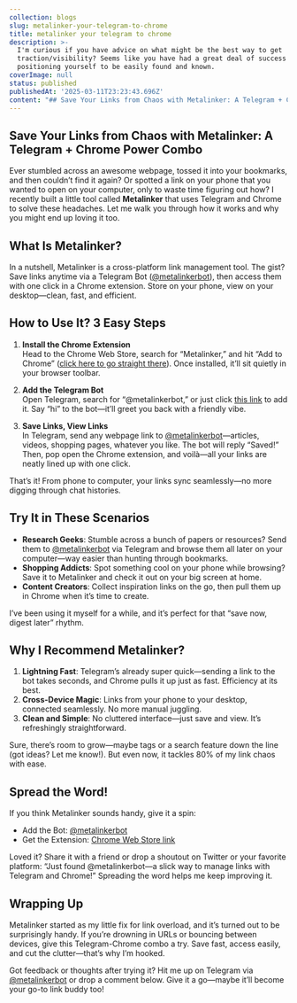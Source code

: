 ```yaml
---
collection: blogs
slug: metalinker-your-telegram-to-chrome
title: metalinker your telegram to chrome
description: >-
  I'm curious if you have advice on what might be the best way to get
  traction/visibility? Seems like you have had a great deal of success
  positioning yourself to be easily found and known.
coverImage: null
status: published
publishedAt: '2025-03-11T23:23:43.696Z'
content: "## Save Your Links from Chaos with Metalinker: A Telegram + Chrome Power Combo\r\n\r\nEver stumbled across an awesome webpage, tossed it into your bookmarks, and then couldn’t find it again? Or spotted a link on your phone that you wanted to open on your computer, only to waste time figuring out how? I recently built a little tool called **Metalinker** that uses Telegram and Chrome to solve these headaches. Let me walk you through how it works and why you might end up loving it too.\r\n\r\n## What Is Metalinker?\r\n\r\nIn a nutshell, Metalinker is a cross-platform link management tool. The gist? Save links anytime via a Telegram Bot ([@metalinkerbot](https://t.me/metalinkerbot)), then access them with one click in a Chrome extension. Store on your phone, view on your desktop—clean, fast, and efficient.\r\n\r\n## How to Use It? 3 Easy Steps\r\n\r\n1. **Install the Chrome Extension**  \r\n   Head to the Chrome Web Store, search for “Metalinker,” and hit “Add to Chrome” ([click here to go straight there](#)). Once installed, it’ll sit quietly in your browser toolbar.\r\n\r\n2. **Add the Telegram Bot**  \r\n   Open Telegram, search for “@metalinkerbot,” or just click [this link](https://t.me/metalinkerbot) to add it. Say “hi” to the bot—it’ll greet you back with a friendly vibe.\r\n\r\n3. **Save Links, View Links**  \r\n   In Telegram, send any webpage link to [@metalinkerbot](https://t.me/metalinkerbot)—articles, videos, shopping pages, whatever you like. The bot will reply “Saved!” Then, pop open the Chrome extension, and voilà—all your links are neatly lined up with one click.\r\n\r\nThat’s it! From phone to computer, your links sync seamlessly—no more digging through chat histories.\r\n\r\n## Try It in These Scenarios\r\n\r\n- **Research Geeks**: Stumble across a bunch of papers or resources? Send them to [@metalinkerbot](https://t.me/metalinkerbot) via Telegram and browse them all later on your computer—way easier than hunting through bookmarks.\r\n- **Shopping Addicts**: Spot something cool on your phone while browsing? Save it to Metalinker and check it out on your big screen at home.\r\n- **Content Creators**: Collect inspiration links on the go, then pull them up in Chrome when it’s time to create.\r\n\r\nI’ve been using it myself for a while, and it’s perfect for that “save now, digest later” rhythm.\r\n\r\n## Why I Recommend Metalinker?\r\n\r\n1. **Lightning Fast**: Telegram’s already super quick—sending a link to the bot takes seconds, and Chrome pulls it up just as fast. Efficiency at its best.\r\n2. **Cross-Device Magic**: Links from your phone to your desktop, connected seamlessly. No more manual juggling.\r\n3. **Clean and Simple**: No cluttered interface—just save and view. It’s refreshingly straightforward.\r\n\r\nSure, there’s room to grow—maybe tags or a search feature down the line (got ideas? Let me know!). But even now, it tackles 80% of my link chaos with ease.\r\n\r\n## Spread the Word!\r\n\r\nIf you think Metalinker sounds handy, give it a spin:  \r\n- Add the Bot: [@metalinkerbot](https://t.me/metalinkerbot)  \r\n- Get the Extension: [Chrome Web Store link](https://chromewebstore.google.com/detail/metalinkersync-links-with/bikincjhamfogiimcnigjjfcikdjfbbp#)  \r\n\r\nLoved it? Share it with a friend or drop a shoutout on Twitter or your favorite platform: “Just found @metalinkerbot—a slick way to manage links with Telegram and Chrome!” Spreading the word helps me keep improving it.\r\n\r\n## Wrapping Up\r\n\r\nMetalinker started as my little fix for link overload, and it’s turned out to be surprisingly handy. If you’re drowning in URLs or bouncing between devices, give this Telegram-Chrome combo a try. Save fast, access easily, and cut the clutter—that’s why I’m hooked.\r\n\r\nGot feedback or thoughts after trying it? Hit me up on Telegram via [@metalinkerbot](https://t.me/metalinkerbot) or drop a comment below. Give it a go—maybe it’ll become your go-to link buddy too!\r\n"
---
```

## Save Your Links from Chaos with Metalinker: A Telegram + Chrome Power Combo

Ever stumbled across an awesome webpage, tossed it into your bookmarks, and then couldn’t find it again? Or spotted a link on your phone that you wanted to open on your computer, only to waste time figuring out how? I recently built a little tool called **Metalinker** that uses Telegram and Chrome to solve these headaches. Let me walk you through how it works and why you might end up loving it too.

## What Is Metalinker?

In a nutshell, Metalinker is a cross-platform link management tool. The gist? Save links anytime via a Telegram Bot ([@metalinkerbot](https://t.me/metalinkerbot)), then access them with one click in a Chrome extension. Store on your phone, view on your desktop—clean, fast, and efficient.

## How to Use It? 3 Easy Steps

1. **Install the Chrome Extension**  
   Head to the Chrome Web Store, search for “Metalinker,” and hit “Add to Chrome” ([click here to go straight there](#)). Once installed, it’ll sit quietly in your browser toolbar.

2. **Add the Telegram Bot**  
   Open Telegram, search for “@metalinkerbot,” or just click [this link](https://t.me/metalinkerbot) to add it. Say “hi” to the bot—it’ll greet you back with a friendly vibe.

3. **Save Links, View Links**  
   In Telegram, send any webpage link to [@metalinkerbot](https://t.me/metalinkerbot)—articles, videos, shopping pages, whatever you like. The bot will reply “Saved!” Then, pop open the Chrome extension, and voilà—all your links are neatly lined up with one click.

That’s it! From phone to computer, your links sync seamlessly—no more digging through chat histories.

## Try It in These Scenarios

- **Research Geeks**: Stumble across a bunch of papers or resources? Send them to [@metalinkerbot](https://t.me/metalinkerbot) via Telegram and browse them all later on your computer—way easier than hunting through bookmarks.
- **Shopping Addicts**: Spot something cool on your phone while browsing? Save it to Metalinker and check it out on your big screen at home.
- **Content Creators**: Collect inspiration links on the go, then pull them up in Chrome when it’s time to create.

I’ve been using it myself for a while, and it’s perfect for that “save now, digest later” rhythm.

## Why I Recommend Metalinker?

1. **Lightning Fast**: Telegram’s already super quick—sending a link to the bot takes seconds, and Chrome pulls it up just as fast. Efficiency at its best.
2. **Cross-Device Magic**: Links from your phone to your desktop, connected seamlessly. No more manual juggling.
3. **Clean and Simple**: No cluttered interface—just save and view. It’s refreshingly straightforward.

Sure, there’s room to grow—maybe tags or a search feature down the line (got ideas? Let me know!). But even now, it tackles 80% of my link chaos with ease.

## Spread the Word!

If you think Metalinker sounds handy, give it a spin:  
- Add the Bot: [@metalinkerbot](https://t.me/metalinkerbot)  
- Get the Extension: [Chrome Web Store link](https://chromewebstore.google.com/detail/metalinkersync-links-with/bikincjhamfogiimcnigjjfcikdjfbbp#)  

Loved it? Share it with a friend or drop a shoutout on Twitter or your favorite platform: “Just found @metalinkerbot—a slick way to manage links with Telegram and Chrome!” Spreading the word helps me keep improving it.

## Wrapping Up

Metalinker started as my little fix for link overload, and it’s turned out to be surprisingly handy. If you’re drowning in URLs or bouncing between devices, give this Telegram-Chrome combo a try. Save fast, access easily, and cut the clutter—that’s why I’m hooked.

Got feedback or thoughts after trying it? Hit me up on Telegram via [@metalinkerbot](https://t.me/metalinkerbot) or drop a comment below. Give it a go—maybe it’ll become your go-to link buddy too!
